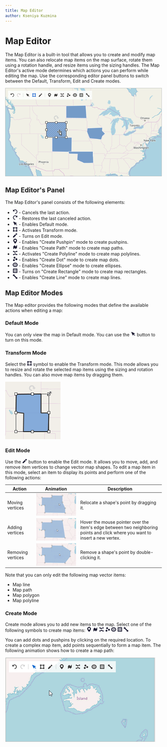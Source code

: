 ```yaml
---
title: Map Editor
author: Kseniya Kuzmina
---
```


# Map Editor
The Map Editor is a built-in tool that allows you to create and modify map items. You can also relocate map items on the map surface, rotate them using a rotation handle, and resize items using the sizing handles. The Map Editor's active mode determines which actions you can perform while editing the map. Use the corresponding editor panel buttons to switch between the Default, Transform, Edit and Create modes.

![Map Editor Preview](../../images/map-editor-preview.png)

## Map Editor's Panel

The Map Editor's panel consists of the following elements:

- ![Undo Button](../../images/map-editor-undo-button.png) - Cancels the last action.
- ![Redo Button](../../images/map-editor-redo-button.png) - Restores the last canceled action.
- ![Default Mode Button](../../images/map-editor-default-mode-button.png) - Enables Default mode.
- ![Transform Mode Button](../../images/map-editor-transform-mode-button.png) - Activates Transform mode.
- ![Edit Mode Button](../../images/map-editor-edit-mode-button.png) - Turns on Edit mode.
- ![Add Pushpin Button](../../images/map-editor-add-pushpin-button.png) - Enables "Create Pushpin" mode to create pushpins.
- ![Add Path Button](../../images/map-editor-add-path-button.png) - Enables "Create Path" mode to create map paths.
- ![Add Polyline Button](../../images/map-editor-add-polyline-button.png) - Activates "Create Polyline" mode to create map polylines.
- ![Add Dot Button](../../images/map-editor-add-dot-button.png) - Enables "Create Dot" mode to create map dots.
- ![Add Ellipse Button](../../images/map-editor-add-ellipse-button.png) - Enables "Create Ellipse" mode to create ellipses.
- ![Add Rectangle Button](../../images/map-editor-add-rectangle-button.png) - Turns on "Create Rectangle" mode to create map rectangles.
- ![Add Line Button](../../images/map-editor-add-line-button.png) - Enables "Create Line" mode to create map lines.

## Map Editor Modes

The Map editor provides the following modes that define the available actions when editing a map:

### Default Mode

You can only view the map in Default mode. You can use the ![Default Mode Button](../../images/map-editor-default-mode-button.png) button to turn on this mode. 

### Transform Mode

Select the ![Transform Mode Button](../../images/map-editor-transform-mode-button.png) symbol to enable the Transform mode. This mode allows you to resize and rotate the selected map items using the sizing and rotation handles. You can also move map items by dragging them.

![Item Transformation](../../images/map-editor-transformation-in-action.png)

### Edit Mode

Use the ![Edit Mode Button](../../images/map-editor-edit-mode-button.png) button to enable the Edit mode. It allows you to move, add, and remove item vertices to change vector map shapes. To edit a map item in this mode, select an item to display its points and perform one of the following actions:

|Action|Animation|Description|
|---|---|---|
|Moving vertices|![Moving Vertices](../../images/map-editor-moving-points.gif)|Relocate a shape's point by dragging it.|
|Adding vertices|![Adding Vertices](../../images/map-editor-adding-points.gif)|Hover the mouse pointer over the item's edge between two neighboring points and click where you want to insert a new vertex.|
|Removing vertices|![Removing Vertices](../../images/map-editor-removing-points.gif)|Remove a shape's point by double-clicking it.|


Note that you can only edit the following map vector items:
- Map line
- Map path
- Map polygon
- Map polyline

### Create Mode

Create mode allows you to add new items to the map. Select one of the following symbols to create map items: ![Add Pushpin Button](../../images/map-editor-add-pushpin-button.png) ![Add Path Button](../../images/map-editor-add-path-button.png) ![Add Polyline Button](../../images/map-editor-add-polyline-button.png) ![Add Dot Button](../../images/map-editor-add-dot-button.png) ![Add Ellipse Button](../../images/map-editor-add-ellipse-button.png) ![Add Rectangle Button](../../images/map-editor-add-rectangle-button.png) ![Add Line Button](../../images/map-editor-add-line-button.png)

You can add dots and pushpins by clicking on the required location. To create a complex map item, add points sequentially to form a map item. The following animation shows how to create a map path:

![Map Editor Create Mode](../../images/map-editor-creating-path.gif)

